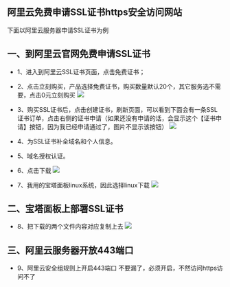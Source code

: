 ## 阿里云免费申请SSL证书https安全访问网站
下面以阿里云服务器申请SSL证书为例

## 一、到阿里云官网免费申请SSL证书
- 1、进入到阿里云SSL证书页面，点击免费证书；
- 2、点击立刻购买，产品选择免费证书，购买数量默认20个，其它服务选不需要，点击0元立刻购买
![](@alias/1684064115049.jpg)

- 3、购买SSL证书后，点击创建证书，刷新页面，可以看到下面会有一条SSL证书订单，点击右侧的证书申请（如果还没有申请的话，会显示这个【证书申请】按钮，因为我已经申请通过了，图片不显示该按钮）
![](@alias/1684064691990.jpg)

- 4、为SSL证书补全域名和个人信息。
- 5、域名授权认证。
- 6、点击下载
![](@alias/1684065021715.jpg)
- 7、我用的宝塔面板linux系统，因此选择linux下载
![](@alias/1684065095182.jpg)
## 二、宝塔面板上部署SSL证书
- 8、把下载的两个文件内容对应复制上去
![](@alias/1684066355757.jpg)

## 三、阿里云服务器开放443端口
- 9、阿里云安全组规则上开启443端口
不要漏了，必须开启，不然访问https访问不了

